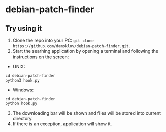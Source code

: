 # debian-patch-finder
## Try using it
1. Clone the repo into your PC: `git clone https://github.com/damoklov/debian-patch-finder.git`.
2. Start the searhing application by opening a terminal and following the instructions on the screen: 
  * UNIX:
  ```
  cd debian-patch-finder
  python3 hook.py
  ```
  * Windows:
  ```
  cd debian-patch-finder
  python hook.py
  ```
3. The downloading bar will be shown and files will be stored into current directory.
4. If there is an exception, application will show it.
